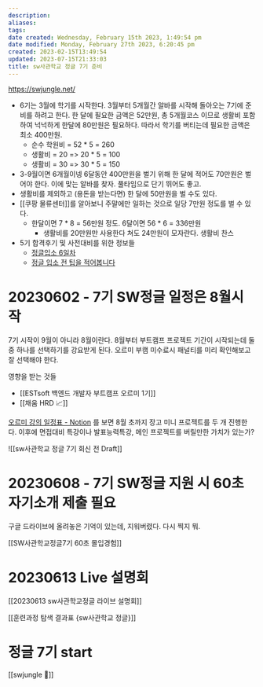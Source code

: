 ```yaml
---
description:
aliases: 
tags: 
date created: Wednesday, February 15th 2023, 1:49:54 pm
date modified: Monday, February 27th 2023, 6:20:45 pm
created: 2023-02-15T13:49:54
updated: 2023-07-15T21:33:03
title: sw사관학교 정글 7기 준비
---
```

https://swjungle.net/
- 6기는 3월에 학기를 시작한다. 3월부터 5개월간 알바를 시작해 돌아오는 7기에 준비를 하려고 한다. 한 달에 필요한 금액은 52만원, 총 5개월코스 이므로 생활비 포함하여 넉넉하게 한달에 80만원은 필요하다. 따라서 학기를 버티는데 필요한 금액은 최소 400만원. 
	- 순수 학원비 = 52 * 5 = 260
	- 생활비 = 20 => 20 * 5 = 100
	- 생활비 = 30 => 30 * 5 = 150
- 3-9월이면 6개월이넹 6달동안 400만원을 벌기 위해 한 달에 적어도 70만원은 벌어야 한다. 이에 맞는 알바를 찾자. 풀타임으로 단기 뛰어도 좋고. 
- 생활비를 제외하고 (용돈을 받는다면) 한 달에 50만원을 벌 수도 있다.
- [[쿠팡 물류센터]]를 알아보니 주말에만 일하는 것으로 일당 7만원 정도를 벌 수 있다. 
	- 한달이면  7 * 8 = 56만원 정도. 6달이면 56 * 6 = 336만원
		- 생활비를 20만원만 사용한다 쳐도 24만원이 모자란다. 생활비 찬스
- 5기 합격후기 및 사전대비를 위한 정보들
	- [정글입소 6일차](https://velog.io/@rlawltn61/SW%EC%82%AC%EA%B4%80%ED%95%99%EA%B5%90-5%EA%B8%B0-%EC%A0%95%EA%B8%80-%EC%9E%85%EC%86%8C-6%EC%9D%BC%EC%B0%A8)
	- [정글 입소 전 팁을 적어봅니다](https://stay-present.tistory.com/109)

# 20230602 - 7기 SW정글 일정은 8월시작

7기 시작이 9월이 아니라 8월이란다. 8월부터 부트캠프 프로젝트 기간이 시작되는데 둘 중 하나를 선택하기를 강요받게 된다. 오르미 부캠 미수료시 패널티를 미리 확인해보고 잘 선택해야 한다. 

영향을 받는 것들
- [[ESTsoft 백엔드 개발자 부트캠프 오르미 1기]] 
- [[채움 HRD 📈]]

[오르미 강의 일정표 - Notion](https://paullabworkspace.notion.site/d4252404e1114fa588f6f2f2a258f1e4) 를 보면 8월 초까지 장고 미니 프로젝트를 두 개 진행한다. 이후에 면접대비 특강이나 발표능력특강, 메인 프로젝트를 버릴만한 가치가 있는가?

![[sw사관학교 정글 7기 회신 전 Draft]]

# 20230608 - 7기 SW정글 지원 시 60초 자기소개 제출 필요

구글 드라이브에 올려놓은 기억이 있는데, 지워버렸다. 다시 찍지 뭐.

[[SW사관학교정글7기 60초 몰입경험]]

# 20230613 Live 설명회

[[20230613 sw사관학교정글 라이브 설명회]]

[[훈련과정 탐색 결과표 {sw사관학교 정글}]]

# 정글  7기 start

[[swjungle 🤖]]